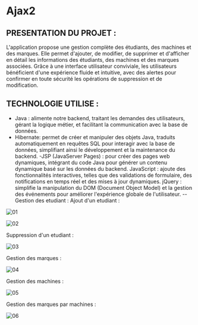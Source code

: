 # Ajax2
PRESENTATION DU PROJET :
-------------------------
L'application propose une gestion complète des étudiants, des machines et des marques. Elle permet d'ajouter, de modifier, de supprimer et d'afficher en détail les informations des étudiants, des machines et des marques associées. Grâce à une interface utilisateur conviviale, les utilisateurs bénéficient d'une expérience fluide et intuitive, avec des alertes pour confirmer en toute sécurité les opérations de suppression et de modification.

TECHNOLOGIE UTILISE :
---------------------
- Java : alimente notre backend, traitant les demandes des utilisateurs, gérant la logique métier, et facilitant la communication avec la base de données.
- Hibernate: permet de créer et manipuler des objets Java, traduits automatiquement en requêtes SQL pour interagir avec la base de données, simplifiant ainsi le développement et la maintenance du backend.
-JSP (JavaServer Pages) : pour créer des pages web dynamiques, intégrant du code Java pour générer un contenu dynamique basé sur les données du backend.
JavaScript : ajoute des fonctionnalités interactives, telles que des validations de formulaire, des notifications en temps réel et des mises à jour dynamiques.
jQuery : simplifie la manipulation du DOM (Document Object Model) et la gestion des événements pour améliorer l'expérience globale de l'utilisateur.
--Gestion des etudiant :
Ajout d'un etudiant :

![01](https://github.com/Samia-Kouame/Ajax2/assets/147660832/6647cd01-c6aa-4bf9-96f5-588387e20b43)

![02](https://github.com/Samia-Kouame/Ajax2/assets/147660832/bda42bec-aa44-421e-bb8b-7c212669b033)

Suppression d'un etudiant : 

![03](https://github.com/Samia-Kouame/Ajax2/assets/147660832/8a33d423-5032-4b42-be5f-140075c32bb5)

Gestion des marques :

![04](https://github.com/Samia-Kouame/Ajax2/assets/147660832/8bda3de2-4fb8-45fb-893c-86a746b825af)

Gestion des machines : 

![05](https://github.com/Samia-Kouame/Ajax2/assets/147660832/2ee8e675-8b01-46cb-b458-76d1adb63423)

Gestion des marques par machines : 

![06](https://github.com/Samia-Kouame/Ajax2/assets/147660832/ab0bfccc-ab50-4b7f-8d84-81610bf83436)











